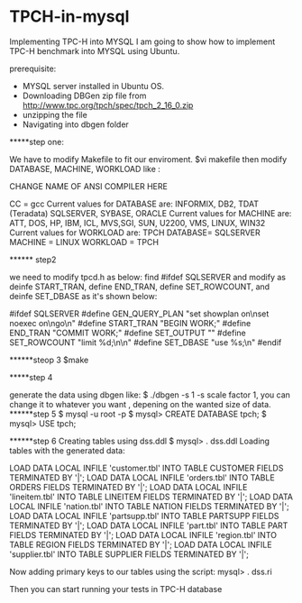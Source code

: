 # TPCH-in-mysql

Implementing TPC-H into MYSQL
I am going to show how to implement TPC-H benchmark into MYSQL using Ubuntu.

prerequisite:
  * MYSQL server installed in Ubuntu OS.
  * Downloading DBGen zip file from http://www.tpc.org/tpch/spec/tpch_2_16_0.zip
  * unzipping the file
  * Navigating into dbgen folder
  

*****step one:

 We have to modify Makefile to fit our enviroment.
 $vi makefile
  then modify DATABASE, MACHINE, WORKLOAD like :
  

CHANGE NAME OF ANSI COMPILER HERE

CC      = gcc
Current values for DATABASE are: INFORMIX, DB2, TDAT (Teradata) SQLSERVER, SYBASE, ORACLE
Current values for MACHINE are:  ATT, DOS, HP, IBM, ICL, MVS,SGI, SUN, U2200, VMS, LINUX, WIN32 
Current values for WORKLOAD are:  TPCH
DATABASE= SQLSERVER
MACHINE = LINUX
WORKLOAD = TPCH


****** step2

we need to modify tpcd.h as below:
find #ifdef SQLSERVER and modify as deinfe START_TRAN, define END_TRAN, define SET_ROWCOUNT, and deinfe SET_DBASE as it's shown below:


#ifdef  SQLSERVER
#define GEN_QUERY_PLAN  "set showplan on\nset noexec on\ngo\n"
#define START_TRAN      "BEGIN WORK;"
#define END_TRAN        "COMMIT WORK;"
#define SET_OUTPUT      ""
#define SET_ROWCOUNT    "limit %d;\n\n"
#define SET_DBASE       "use %s;\n"
#endif


******steop 3
$make


*****step 4

generate the data using dbgen like:
$ ./dbgen -s 1
      -s scale factor 1, you can change it to whatever you want , depening on the wanted size of data.
******step 5
$ mysql -u root -p 
$ mysql> CREATE DATABASE tpch;
$ mysql> USE tpch;

******step 6
Creating tables using dss.ddl
$ mysql> \. dss.ddl
Loading tables with the generated data:


LOAD DATA LOCAL INFILE 'customer.tbl' INTO TABLE CUSTOMER FIELDS TERMINATED BY '|';
LOAD DATA LOCAL INFILE 'orders.tbl' INTO TABLE ORDERS FIELDS TERMINATED BY '|';
LOAD DATA LOCAL INFILE 'lineitem.tbl' INTO TABLE LINEITEM FIELDS TERMINATED BY '|';
LOAD DATA LOCAL INFILE 'nation.tbl' INTO TABLE NATION FIELDS TERMINATED BY '|';
LOAD DATA LOCAL INFILE 'partsupp.tbl' INTO TABLE PARTSUPP FIELDS TERMINATED BY '|';
LOAD DATA LOCAL INFILE 'part.tbl' INTO TABLE PART FIELDS TERMINATED BY '|';
LOAD DATA LOCAL INFILE 'region.tbl' INTO TABLE REGION FIELDS TERMINATED BY '|';
LOAD DATA LOCAL INFILE 'supplier.tbl' INTO TABLE SUPPLIER FIELDS TERMINATED BY '|';


Now adding primary keys to our tables using the script:
mysql> \. dss.ri

Then you can start running your tests in TPC-H database
